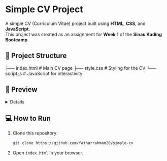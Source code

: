 # Simple CV Project

A simple CV (Curriculum Vitae) project built using **HTML**, **CSS**, and **JavaScript**.  
This project was created as an assignment for **Week 1** of the **Sinau Koding Bootcamp**.

## 📂 Project Structure

├── index.html # Main CV page
├── style.css # Styling for the CV
└── script.js # JavaScript for interactivity

## 📸 Preview

<summary>
<details>

![Preview](image.png)

</details>
</summary>

## 💻 How to Run

1. Clone this repository:

   ```bash
   git clone https://github.com/fathurrahman20/simple-cv
   ```

2. Open `index.html` in your browser.
